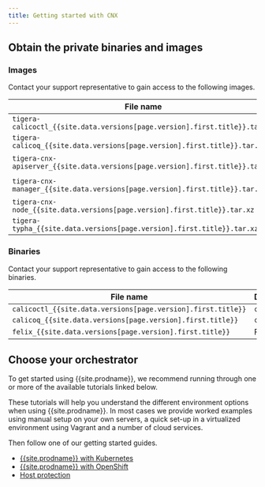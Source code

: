 ```yaml
---
title: Getting started with CNX
---
```


## Obtain the private binaries and images

### Images

Contact your support representative to gain access to the following images.

   | File name                                                                      | Description                   |
   | ------------------------------------------------------------------------------ | ----------------------------- |
   | `tigera-calicoctl_{{site.data.versions[page.version].first.title}}.tar.xz`     | `calicoctl`                   |
   | `tigera-calicoq_{{site.data.versions[page.version].first.title}}.tar.xz`       | `calicoq`                     |
   | `tigera-cnx-apiserver_{{site.data.versions[page.version].first.title}}.tar.xz` | {{site.prodname}} API server  |
   | `tigera-cnx-manager_{{site.data.versions[page.version].first.title}}.tar.xz`   | {{site.prodname}} Manager     |
   | `tigera-cnx-node_{{site.data.versions[page.version].first.title}}.tar.xz`      | `{{site.nodecontainer}}`      |
   | `tigera-typha_{{site.data.versions[page.version].first.title}}.tar.xz`         | Typha                         |

### Binaries

Contact your support representative to gain access to the following binaries.

   | File name                                                    | Description  |
   | ------------------------------------------------------------ | ------------ |
   | `calicoctl_{{site.data.versions[page.version].first.title}}` | `calicoctl`  |
   | `calicoq_{{site.data.versions[page.version].first.title}}`   | `calicoq`    |
   | `felix_{{site.data.versions[page.version].first.title}}`     | Felix        |

## Choose your orchestrator

To get started using {{site.prodname}}, we recommend running
through one or more of the available tutorials linked below.

These tutorials will help you understand the different environment options when
using {{site.prodname}}.  In most cases we provide worked examples using manual setup on
your own servers, a quick set-up in a virtualized environment using Vagrant and
a number of cloud services.

Then follow one of our getting started guides.
- [{{site.prodname}} with Kubernetes](kubernetes/)
- [{{site.prodname}} with OpenShift](openshift/installation)
- [Host protection](bare-metal/bare-metal)